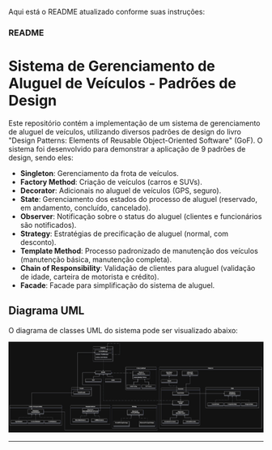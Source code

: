 Aqui está o README atualizado conforme suas instruções:

### README

# Sistema de Gerenciamento de Aluguel de Veículos - Padrões de Design

Este repositório contém a implementação de um sistema de gerenciamento de aluguel de veículos, utilizando diversos padrões de design do livro "Design Patterns: Elements of Reusable Object-Oriented Software" (GoF). O sistema foi desenvolvido para demonstrar a aplicação de 9 padrões de design, sendo eles:

- **Singleton**: Gerenciamento da frota de veículos.
- **Factory Method**: Criação de veículos (carros e SUVs).
- **Decorator**: Adicionais no aluguel de veículos (GPS, seguro).
- **State**: Gerenciamento dos estados do processo de aluguel (reservado, em andamento, concluído, cancelado).
- **Observer**: Notificação sobre o status do aluguel (clientes e funcionários são notificados).
- **Strategy**: Estratégias de precificação de aluguel (normal, com desconto).
- **Template Method**: Processo padronizado de manutenção dos veículos (manutenção básica, manutenção completa).
- **Chain of Responsibility**: Validação de clientes para aluguel (validação de idade, carteira de motorista e crédito).
- **Facade**: Facade para simplificação do sistema de aluguel.


## Diagrama UML

O diagrama de classes UML do sistema pode ser visualizado abaixo:

![Diagrama UML](src/main/java/org/carRental/diagrams/carRental.drawio.png)

---
